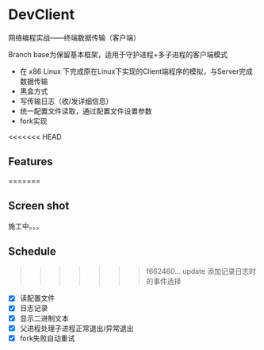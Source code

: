 # DevClient

网络编程实战——终端数据传输（客户端）

Branch base为保留基本框架，适用于守护进程+多子进程的客户端模式

* 在 x86 Linux 下完成原在Linux下实现的Client端程序的模拟，与Server完成数据传输
* 黑盒方式
* 写传输日志（收/发详细信息）
* 统一配置文件读取，通过配置文件设置参数
* fork实现

<<<<<<< HEAD
## Features
=======
## Screen shot

施工中。。。

## Schedule
>>>>>>> f662460... update 添加记录日志时的事件选择

- [x] 读配置文件
- [x] 日志记录
- [x] 显示二进制文本
- [x] 父进程处理子进程正常退出/异常退出
- [x] fork失败自动重试

